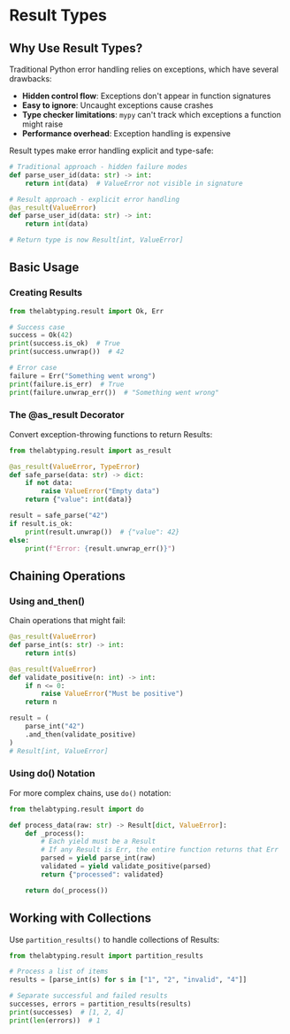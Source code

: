# Result Types

## Why Use Result Types?

Traditional Python error handling relies on exceptions, which have several drawbacks:

- **Hidden control flow**: Exceptions don't appear in function signatures
- **Easy to ignore**: Uncaught exceptions cause crashes
- **Type checker limitations**: `mypy` can't track which exceptions a function might raise
- **Performance overhead**: Exception handling is expensive

Result types make error handling explicit and type-safe:

```py
# Traditional approach - hidden failure modes
def parse_user_id(data: str) -> int:
    return int(data)  # ValueError not visible in signature

# Result approach - explicit error handling
@as_result(ValueError)
def parse_user_id(data: str) -> int:
    return int(data)

# Return type is now Result[int, ValueError]
```

## Basic Usage

### Creating Results

```py
from thelabtyping.result import Ok, Err

# Success case
success = Ok(42)
print(success.is_ok)  # True
print(success.unwrap())  # 42

# Error case
failure = Err("Something went wrong")
print(failure.is_err)  # True
print(failure.unwrap_err())  # "Something went wrong"
```

### The @as_result Decorator

Convert exception-throwing functions to return Results:

```py
from thelabtyping.result import as_result

@as_result(ValueError, TypeError)
def safe_parse(data: str) -> dict:
    if not data:
        raise ValueError("Empty data")
    return {"value": int(data)}

result = safe_parse("42")
if result.is_ok:
    print(result.unwrap())  # {"value": 42}
else:
    print(f"Error: {result.unwrap_err()}")
```

## Chaining Operations

### Using and_then()

Chain operations that might fail:

```py
@as_result(ValueError)
def parse_int(s: str) -> int:
    return int(s)

@as_result(ValueError)
def validate_positive(n: int) -> int:
    if n <= 0:
        raise ValueError("Must be positive")
    return n

result = (
    parse_int("42")
    .and_then(validate_positive)
)
# Result[int, ValueError]
```

### Using do() Notation

For more complex chains, use `do()` notation:

```py
from thelabtyping.result import do

def process_data(raw: str) -> Result[dict, ValueError]:
    def _process():
        # Each yield must be a Result
        # If any Result is Err, the entire function returns that Err
        parsed = yield parse_int(raw)
        validated = yield validate_positive(parsed)
        return {"processed": validated}

    return do(_process())
```

## Working with Collections

Use `partition_results()` to handle collections of Results:

```py
from thelabtyping.result import partition_results

# Process a list of items
results = [parse_int(s) for s in ["1", "2", "invalid", "4"]]

# Separate successful and failed results
successes, errors = partition_results(results)
print(successes)  # [1, 2, 4]
print(len(errors))  # 1
```
